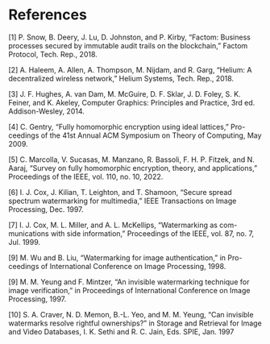# References

<a id="1">[1]</a>
P. Snow, B. Deery, J. Lu, D. Johnston, and P. Kirby, “Factom: Business
processes secured by immutable audit trails on the blockchain,” Factom
Protocol, Tech. Rep., 2018.

<a id="2">[2]</a>
A. Haleem, A. Allen, A. Thompson, M. Nijdam, and R. Garg, “Helium:
A decentralized wireless network,” Helium Systems, Tech. Rep., 2018.

<a id="3">[3]</a>
J. F. Hughes, A. van Dam, M. McGuire, D. F. Sklar, J. D. Foley, S. K.
Feiner, and K. Akeley, Computer Graphics: Principles and Practice,
3rd ed. Addison-Wesley, 2014.

<a id="4">[4]</a>
C. Gentry, “Fully homomorphic encryption using ideal lattices,” Pro-
ceedings of the 41st Annual ACM Symposium on Theory of Computing,
May 2009.

<a id="5">[5]</a>
C. Marcolla, V. Sucasas, M. Manzano, R. Bassoli, F. H. P. Fitzek,
and N. Aaraj, “Survey on fully homomorphic encryption, theory, and
applications,” Proceedings of the IEEE, vol. 110, no. 10, 2022.

<a id="6">[6]</a>
I. J. Cox, J. Kilian, T. Leighton, and T. Shamoon, “Secure spread
spectrum watermarking for multimedia,” IEEE Transactions on Image
Processing, Dec. 1997.

<a id="7">[7]</a>
I. J. Cox, M. L. Miller, and A. L. McKellips, “Watermarking as com-
munications with side information,” Proceedings of the IEEE, vol. 87,
no. 7, Jul. 1999.

<a id="8">[9]</a>
M. Wu and B. Liu, “Watermarking for image authentication,” in Pro-
ceedings of International Conference on Image Processing, 1998.

<a id="9">[9]</a>
M. M. Yeung and F. Mintzer, “An invisible watermarking technique
for image verification,” in Proceedings of International Conference on
Image Processing, 1997.

<a id="10">[10]</a>
S. A. Craver, N. D. Memon, B.-L. Yeo, and M. M. Yeung, “Can invisible
watermarks resolve rightful ownerships?” in Storage and Retrieval for
Image and Video Databases, I. K. Sethi and R. C. Jain, Eds. SPIE,
Jan. 1997

<!-- <a id="1">[1]</a>
John F. Hughes, Andries van Dam, Morgan McGuire, David F. Sklar, James D. Foley, Steven K. Feiner, Kurt Akeley. Addison-Wesley. Computer Graphics: Principles and Practice. 2014.</p>

<a id="2">[2]</a>
Craig Gentry. Proceedings of the 41st Annual ACM Symposium on Theory of Computing. Fully Homomorphic Encryption using Ideal Lattices. 2009.

<a id="3">[3]</a>
Chiara Marcolla, Victor Sucasas, Marc Manzano, Riccardo Bassoli, Frank H. P. Fitzek, Najwa Aaraj. Survey on Fully Homomorphic Encryption, Theory, and Applications. 2022.

<a id="4">[4]</a>
Ingemar J. Cox, Joe Kilian, Tom Leighton, Talal Shamoon. IEEE Transactions on Image Processing. Secure Spread Spectrum Watermarking for Multimedia. 1997.

<a id="5">[5]</a>
Ingemar J. Cox, Matthew L. Miller, Andrew L. McKellips. IEEE Transactions on Image Processing. Watermarking as Communications with Side Information. 1999.

<a id="6">[6]</a>
Min Wu, Bede Liu. Proceedings of International Conference on Image Processing. Watermarking for Image Authentication. 1998.

<a id="7">[7]</a>
Minerva M. Yeung, Fred Mintzer. Proceedings of International Conference on Image Processing. An Invisible Watermarking Technique for Image Verification. 1997. -->
